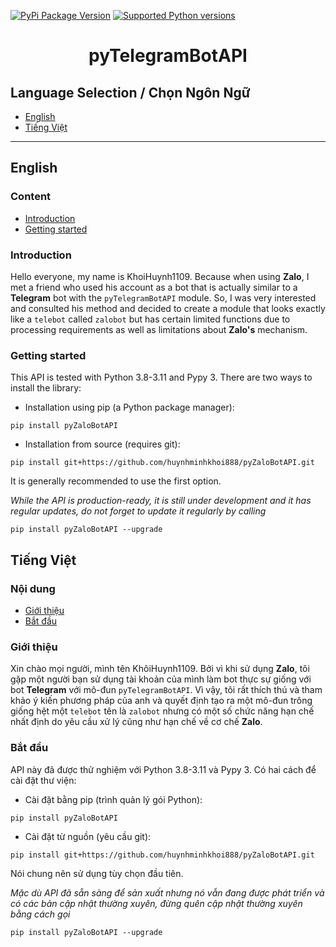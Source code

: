 [![PyPi Package Version](https://img.shields.io/badge/pypi-v.0.1.0-blue)](https://pypi.python.org/pypi/pyTelegramBotAPI)
[![Supported Python versions](https://img.shields.io/badge/python-3.8%20%7C%203.9%20%7C%203.10%20%7C%203.11-blue)](https://pypi.python.org/pypi/pyTelegramBotAPI)

# <p align="center">pyTelegramBotAPI

## Language Selection / Chọn Ngôn Ngữ

- [English](#english)
- [Tiếng Việt](#ti%E1%BA%BFng-vi%E1%BB%87t)

---

## English
### Content
* [Introduction](#introduction)
* [Getting started](#getting-started)

### Introduction

Hello everyone, my name is KhoiHuynh1109. Because when using **Zalo**, I met a friend who used his account as a bot that is actually similar to a **Telegram** bot with the `pyTelegramBotAPI` module. So, I was very interested and consulted his method and decided to create a module that looks exactly like a `telebot` called `zalobot` but has certain limited functions due to processing requirements as well as limitations about **Zalo's** mechanism.

### Getting started
This API is tested with Python 3.8-3.11 and Pypy 3. There are two ways to install the library:

* Installation using pip (a Python package manager):
```
pip install pyZaloBotAPI
```
* Installation from source (requires git):
```
pip install git+https://github.com/huynhminhkhoi888/pyZaloBotAPI.git
```
It is generally recommended to use the first option.

*While the API is production-ready, it is still under development and it has regular updates, do not forget to update it regularly by calling*
```
pip install pyZaloBotAPI --upgrade
```


## Tiếng Việt
### Nội dung 
* [Giới thiệu](giới-thiệu)
* [Bắt đầu](#bắt-đầu)
### Giới thiệu
Xin chào mọi người, mình tên KhôiHuynh1109. Bởi vì khi sử dụng **Zalo**, tôi gặp một người bạn sử dụng tài khoản của mình làm bot thực sự giống với bot **Telegram** với mô-đun `pyTelegramBotAPI`. Vì vậy, tôi rất thích thú và tham khảo ý kiến ​​phương pháp của anh và quyết định tạo ra một mô-đun trông giống hệt một `telebot` tên là `zalobot` nhưng có một số chức năng hạn chế nhất định do yêu cầu xử lý cũng như hạn chế về cơ chế **Zalo**. 
### Bắt đầu
API này đã được thử nghiệm với Python 3.8-3.11 và Pypy 3. Có hai cách để cài đặt thư viện: 
* Cài đặt bằng pip (trình quản lý gói Python):
```
pip install pyZaloBotAPI
```
* Cài đặt từ nguồn (yêu cầu git):
```
pip install git+https://github.com/huynhminhkhoi888/pyZaloBotAPI.git
```
Nói chung nên sử dụng tùy chọn đầu tiên.

*Mặc dù API đã sẵn sàng để sản xuất nhưng nó vẫn đang được phát triển và có các bản cập nhật thường xuyên, đừng quên cập nhật thường xuyên bằng cách gọi* 
```
pip install pyZaloBotAPI --upgrade
```
